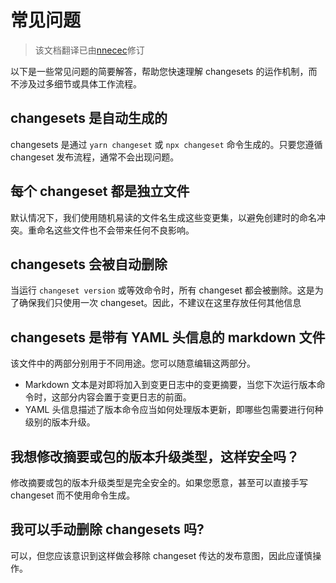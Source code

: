 # 常见问题

> 该文档翻译已由[nnecec](https://github.com/nnecec)修订

以下是一些常见问题的简要解答，帮助您快速理解 changesets 的运作机制，而不涉及过多细节或具体工作流程。

## changesets 是自动生成的

changesets 是通过 `yarn changeset` 或 `npx changeset` 命令生成的。只要您遵循 changeset 发布流程，通常不会出现问题。

## 每个 changeset 都是独立文件

默认情况下，我们使用随机易读的文件名生成这些变更集，以避免创建时的命名冲突。重命名这些文件也不会带来任何不良影响。

## changesets 会被自动删除

当运行 `changeset version` 或等效命令时，所有 changeset 都会被删除。这是为了确保我们只使用一次 changeset。因此，不建议在这里存放任何其他信息

## changesets 是带有 YAML 头信息的 markdown 文件

该文件中的两部分别用于不同用途。您可以随意编辑这两部分。

- Markdown 文本是对即将加入到变更日志中的变更摘要，当您下次运行版本命令时，这部分内容会置于变更日志的前面。
- YAML 头信息描述了版本命令应当如何处理版本更新，即哪些包需要进行何种级别的版本升级。

## 我想修改摘要或包的版本升级类型，这样安全吗？

修改摘要或包的版本升级类型是完全安全的。如果您愿意，甚至可以直接手写 changeset 而不使用命令生成。

## 我可以手动删除 changesets 吗?

可以，但您应该意识到这样做会移除 changeset 传达的发布意图，因此应谨慎操作。
